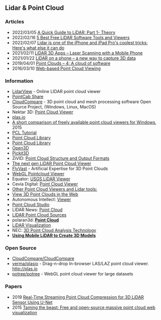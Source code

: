 ## Lidar & Point Cloud


### Articles
- 2022/03/05 [A Quick Guide to LiDAR: Part 1- Theory](https://medium.com/mlearning-ai/a-quick-guide-to-lidar-part-1-theory-7c8ff48af0b9)
- 2022/02/16 [5 Best Free LiDAR Software Tools and Viewers](https://gisgeography.com/lidar-software-tools/)
- 2022/02/07 [Lidar is one of the iPhone and iPad Pro's coolest tricks: Here's what else it can do](https://www.cnet.com/tech/mobile/lidar-is-one-of-the-iphone-ipad-coolest-tricks-its-only-getting-better/)
- 2021/02/11 [LiDAR 3D Apps – Laser Scanning with a Mobile Phone](https://3dwithus.com/lidar-3d-apps-laser-scanning-with-smartphone-iphone)
- 2021/01/22 [LiDAR on a phone – a new way to capture 3D data](https://resource.esriuk.com/blog/lidar-on-a-phone-a-new-way-to-capture-3d-data/)
- 2019/04/01 [Point Clouds – 4: A cloud of software](https://blog.bricsys.com/free-point-cloud-software/)
- 2016/03/10 [Web-based Point Cloud Viewing](https://scanable.com/web-based-point-cloud-viewing/)




### Information
- [LidarView](http://lidarview.com/) - Online LIDAR point cloud viewer
- [PointCab Share](https://pointcab-software.com/en/pointcab-share_free-point-cloud-viewer/)
- [CloudCompare](https://www.danielgm.net/cc/) - 3D point cloud and mesh processing software
Open Source Project, (Windows, Linux, MacOS)
- Nektar 3D: [Point Cloud Viewer](https://nektar3d.com/mobile-mapping/point-cloud-viewer/)
- [plas.io](https://plas.io/)
- [A short comparison of freely available point cloud viewers for Windows](http://www.close-range.com/docs/Point-Cloud-Viewers.pdf), 2015
- [PCL Tutorial](https://pcl.gitbook.io/tutorial/)
- [Point Cloud Library](https://pointclouds.org/)
- [Point Cloud Library](https://pcl.readthedocs.io/projects/tutorials/en/latest/index.html)
- [Open3D](http://www.open3d.org/docs/release/introduction.html)
- [Pickit3D](https://docs.pickit3d.com/en/latest/documentation/configuration/index.html)
- ZiVID: [Point Cloud Structure and Output Formats](https://support.zivid.com/latest/reference-articles/point-cloud-structure-and-output-formats.html)
- [The next gen LiDAR Point Cloud Viewer](https://www.cyclomedia.com/en/resources/news/next-gen-lidar-point-cloud-viewer)
- [FlyVast](https://flyvast.com/) - Artificial Expertise for 3D Point Clouds
- [WebGL Pointcloud Viewer](https://sites.icmc.usp.br/fosorio/webgl/webgl-data.html)
- Equator: [USGS LiDAR Viewer](https://equatorstudios.com/lidar-viewer/)
- Cevia Digital: [Point Cloud Viewer](https://ceviadigital.com/point-cloud-viewer-2/)
- [Other Point Cloud Viewers and Lidar tools:](https://www.usna.edu/Users/oceano/pguth/md_help/html/other_point_cloud_viewers.htm)
- [View 3D Point Clouds in the Web](https://leica-geosystems.com/industries/power-and-plant/survey-and-engineering/documentation-and-design/view-3d-point-clouds-in-the-web)
- Autonomous Intellect: [Viewer](https://autonomousintellect.com/3D/3DPointCloudViewer.html)
- [Point Cloud Studio](https://pointcloud.studio/)
- LIDAR News: [Point Cloud](https://lidarnews.com/tag/point-cloud/)
- [LIDAR Point Cloud Sources](https://www.usna.edu/Users/oceano/pguth/md_help/html/lidar_pt_clouds.htm)
- polaran3d: [**Point Cloud**](https://polaron3d.com/Hub/point-clouds/)
- [LiDAR Visualization](https://web.cs.ucdavis.edu/~okreylos/ResDev/LiDAR/index.html)
- NEC: [3D Point Cloud Analysis Technology](https://www.ncos.co.jp/en/products/3dpoint.html)
- [**Using Mobile LiDAR to Create 3D Models**](https://sparkgeo.com/blog/using-mobile-lidar-to-create-3d-models/)



### Open Source
- [CloudCompare/CloudCompare](https://github.com/CloudCompare/CloudCompare)
- [verma/plasio](https://github.com/verma/plasio) - Drag-n-drop In-browser LAS/LAZ point cloud viewer. http://plas.io
- [potree/potree](https://github.com/potree/potree) - WebGL point cloud viewer for large datasets



### Papers
- 2019 [Real-Time Streaming Point Cloud Compression for 3D LiDAR Sensor Using U-Net](https://ieeexplore.ieee.org/stamp/stamp.jsp?tp=&arnumber=8798629)
- 2015 [Taming the beast: Free and open-source massive point cloud web visualization](https://www.researchgate.net/publication/284617106_Taming_the_beast_Free_and_open-source_massive_point_cloud_web_visualization)
